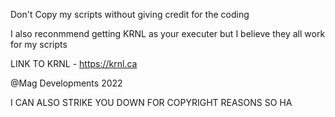 Don't Copy my scripts without giving credit for the coding

I also reconmmend getting KRNL as your executer but I believe they all work for my scripts 

LINK TO KRNL - https://krnl.ca

@Mag Developments 2022

I CAN ALSO STRIKE YOU DOWN FOR COPYRIGHT REASONS SO HA
